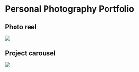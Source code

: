 
# Personal Photography Portfolio

## Photo reel
<img src="assets/Screen Shot 2022-03-15 at 9.03.48 PM.png">

## Project carousel
<img src="assets/Screen Shot 2022-03-15 at 9.04.29 PM.png">
